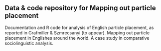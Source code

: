 ## Data & code repository for Mapping out particle placement

Documentation and R code for analysis of English particle placement, as reported in Grafmiller & Szmrecsanyi (to appear). Mapping out particle placement in Englishes around the world. A case study in comparative sociolinguistic analysis.
